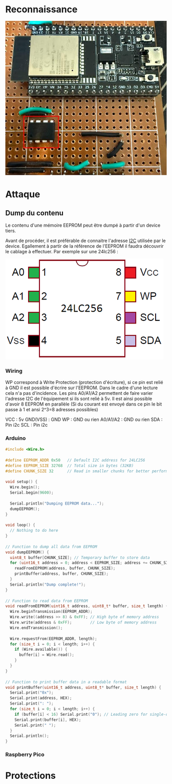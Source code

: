 # Reconnaissance

![Memoire EEPROM](medias/attack_24lc256/recon.png)

# Attaque

## Dump du contenu

Le contenu d'une mémoire EEPROM peut être dumpé à partir d'un device tiers.

Avant de procéder, il est préférable de connaitre l'adresse [I2C](i2c) utilisée par le device.
Egallement à partir de la référence de l'EEPROM il faudra découvrir le cablage à effectuer. Par exemple sur une 24lc256 :

![Schema](medias/attack_24lc256/24lc256_schema.png)

### Wiring

WP correspond à Write Protection (protection d'écriture), si ce pin est relié à GND il est possible d'écrire sur l'EEPROM. Dans le cadre d'une lecture cela n'a pas d'incidence.
Les pins A0/A1/A2 permettent de faire varier l'adresse I2C de l'équipement si ils sont relié à 5v. Il est ainsi possible d'avoir 8 EEPROM en parallèle (Si du courant est envoyé dans ce pin le bit passe à 1 et ansi 2^3=8 adresses possibles)

VCC : 5v
GND(VSS) : GND
WP : GND ou rien
A0/A1/A2 : GND ou rien
SDA : Pin i2c
SCL : Pin i2c

### Arduino

```C
#include <Wire.h>

#define EEPROM_ADDR 0x50   // Default I2C address for 24LC256
#define EEPROM_SIZE 32768  // Total size in bytes (32KB)
#define CHUNK_SIZE 32      // Read in smaller chunks for better performance

void setup() {
  Wire.begin();
  Serial.begin(9600);

  Serial.println("Dumping EEPROM data...");
  dumpEEPROM();
}

void loop() {
  // Nothing to do here
}

// Function to dump all data from EEPROM
void dumpEEPROM() {
  uint8_t buffer[CHUNK_SIZE]; // Temporary buffer to store data
  for (uint16_t address = 0; address < EEPROM_SIZE; address += CHUNK_SIZE) {
    readFromEEPROM(address, buffer, CHUNK_SIZE);
    printBuffer(address, buffer, CHUNK_SIZE);
  }
  Serial.println("Dump complete!");
}

// Function to read data from EEPROM
void readFromEEPROM(uint16_t address, uint8_t* buffer, size_t length) {
  Wire.beginTransmission(EEPROM_ADDR);
  Wire.write((address >> 8) & 0xFF); // High byte of memory address
  Wire.write(address & 0xFF);        // Low byte of memory address
  Wire.endTransmission();

  Wire.requestFrom(EEPROM_ADDR, length);
  for (size_t i = 0; i < length; i++) {
    if (Wire.available()) {
      buffer[i] = Wire.read();
    }
  }
}

// Function to print buffer data in a readable format
void printBuffer(uint16_t address, uint8_t* buffer, size_t length) {
  Serial.print("0x");
  Serial.print(address, HEX);
  Serial.print(": ");
  for (size_t i = 0; i < length; i++) {
    if (buffer[i] < 16) Serial.print("0"); // Leading zero for single-digit hex values
    Serial.print(buffer[i], HEX);
    Serial.print(" ");
  }
  Serial.println();
}
```

### Raspberry Pico

# Protections
